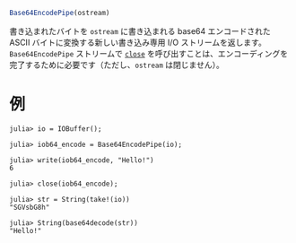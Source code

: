 ```julia
Base64EncodePipe(ostream)
```

書き込まれたバイトを `ostream` に書き込まれる base64 エンコードされた ASCII バイトに変換する新しい書き込み専用 I/O ストリームを返します。 `Base64EncodePipe` ストリームで [`close`](@ref) を呼び出すことは、エンコーディングを完了するために必要です（ただし、`ostream` は閉じません）。

# 例

```jldoctest
julia> io = IOBuffer();

julia> iob64_encode = Base64EncodePipe(io);

julia> write(iob64_encode, "Hello!")
6

julia> close(iob64_encode);

julia> str = String(take!(io))
"SGVsbG8h"

julia> String(base64decode(str))
"Hello!"
```
